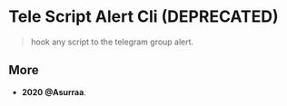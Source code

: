 # Tele Script Alert Cli (DEPRECATED)

> hook any script to the telegram group alert.

## More

- **2020 @Asurraa**.
